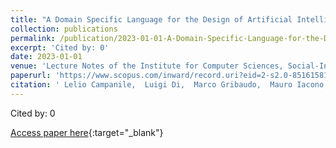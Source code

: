 ```yaml
---
title: "A Domain Specific Language for the Design of Artificial Intelligence Applications for Process Engineering"
collection: publications
permalink: /publication/2023-01-01-A-Domain-Specific-Language-for-the-Design-of-Artificial-Intelligence-Applications-for-Process-Engineering
excerpt: 'Cited by: 0'
date: 2023-01-01
venue: 'Lecture Notes of the Institute for Computer Sciences, Social-Informatics and Telecommunications Engineering, LNICST'
paperurl: 'https://www.scopus.com/inward/record.uri?eid=2-s2.0-85161581830&doi=10.1007%2f978-3-031-31234-2_8&partnerID=40&md5=abbef3f1cace946cfc4ba8dcbaead836'
citation: ' Lelio Campanile,  Luigi Di,  Marco Gribaudo,  Mauro Iacono, &quot;A Domain Specific Language for the Design of Artificial Intelligence Applications for Process Engineering.&quot; Lecture Notes of the Institute for Computer Sciences, Social-Informatics and Telecommunications Engineering, LNICST, 2023.'
---
```

Cited by: 0

[Access paper here](https://www.scopus.com/inward/record.uri?eid=2-s2.0-85161581830&doi=10.1007%2f978-3-031-31234-2_8&partnerID=40&md5=abbef3f1cace946cfc4ba8dcbaead836){:target="_blank"}

